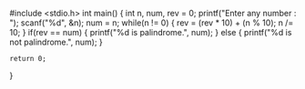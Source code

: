 #include <stdio.h>
int main()
{
    int n, num, rev = 0;
    printf("Enter any number : ");
    scanf("%d", &n);
    num = n; 
    while(n != 0)
    {
        rev = (rev * 10) + (n % 10);
        n  /= 10;
    }
    if(rev == num)
    {
        printf("%d is palindrome.", num);
    }
    else
    {
        printf("%d is not palindrome.", num);
    }

    return 0;
}
